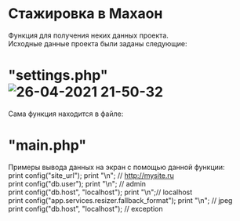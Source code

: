 # Стажировка в Махаон
Функция для получения неких данных проекта. <br>
Исходные данные проекта были заданы следующие: 

# "settings.php" <br> ![26-04-2021 21-50-32](https://user-images.githubusercontent.com/62264016/116135147-6c4c8400-a6d9-11eb-802e-60cef9f0717a.png)


Сама функция находится в файле:
# "main.php"
Примеры вывода данных на экран с помощью данной функции:<br>
print config("site_url"); print "\n"; // http://mysite.ru<br>
print config("db.user"); print "\n"; // admin<br>
print config("db.host", "localhost"); print "\n";// localhost<br>
print config("app.services.resizer.fallback_format"); print "\n"; // jpeg<br>
print config("db.host", "localhost"); // exception
